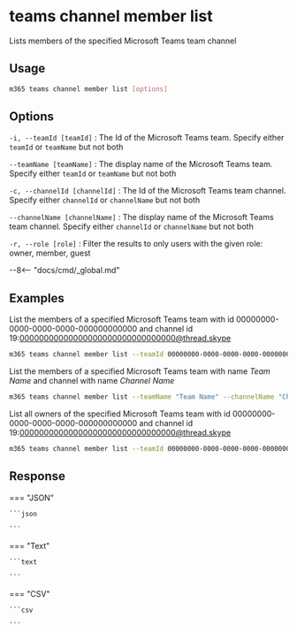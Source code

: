 # teams channel member list

Lists members of the specified Microsoft Teams team channel

## Usage

```sh
m365 teams channel member list [options]
```

## Options

`-i, --teamId [teamId]`
: The Id of the Microsoft Teams team. Specify either `teamId` or `teamName` but not both

`--teamName [teamName]`
: The display name of the Microsoft Teams team. Specify either `teamId` or `teamName` but not both

`-c, --channelId [channelId]`
: The Id of the Microsoft Teams team channel. Specify either `channelId` or `channelName` but not both

`--channelName [channelName]`
: The display name of the Microsoft Teams team channel. Specify either `channelId` or `channelName` but not both

`-r, --role [role]`
: Filter the results to only users with the given role: owner, member, guest

--8<-- "docs/cmd/_global.md"

## Examples
  
List the members of a specified Microsoft Teams team with id 00000000-0000-0000-0000-000000000000 and channel id 19:00000000000000000000000000000000@thread.skype

```sh
m365 teams channel member list --teamId 00000000-0000-0000-0000-000000000000 --channelId 19:00000000000000000000000000000000@thread.skype
```

List the members of a specified Microsoft Teams team with name _Team Name_ and channel with name _Channel Name_

```sh
m365 teams channel member list --teamName "Team Name" --channelName "Channel Name"
```

List all owners of the specified Microsoft Teams team with id 00000000-0000-0000-0000-000000000000 and channel id 19:00000000000000000000000000000000@thread.skype

```sh
m365 teams channel member list --teamId 00000000-0000-0000-0000-000000000000 --channelId 19:00000000000000000000000000000000@thread.skype --role owner
```

## Response

=== "JSON"

    ```json

    ```

=== "Text"

    ```text

    ```

=== "CSV"

    ```csv

    ```
